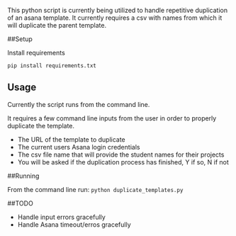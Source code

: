 This python script is currently being utilized to handle repetitive duplication of an asana template. 
It currently requires a csv with names from which it will duplicate the parent template.

##Setup

Install requirements

`pip install requirements.txt`

## Usage
Currently the script runs from the command line.

It requires a few command line inputs from the user in order to properly duplicate the template.
* The URL of the template to duplicate
* The current users Asana login credentials
* The csv file name that will provide the student names for their projects
* You will be asked if the duplication process has finished, Y if so, N if not

##Running

From the command line run:
`python duplicate_templates.py`

##TODO

* Handle input errors gracefully
* Handle Asana timeout/erros gracefully

